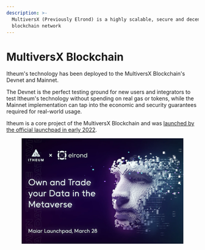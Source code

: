 ```yaml
---
description: >-
  MultiversX (Previously Elrond) is a highly scalable, secure and decentralized
  blockchain network
---
```


# MultiversX Blockchain

Itheum's technology has been deployed to the MultiversX Blockchain's Devnet and Mainnet.

The Devnet is the perfect testing ground for new users and integrators to test Itheum's technology without spending on real gas or tokens, while the Mainnet implementation can tap into the economic and security guarantees required for real-world usage.

Itheum is a core project of the MultiversX Blockchain and was [launched by the official launchpad in early 2022](https://xlaunchpad.com/itheum/project-overview).



<figure><img src="../../../.gitbook/assets/Itheum-Launchpad-Announcement copy.png" alt=""><figcaption></figcaption></figure>
